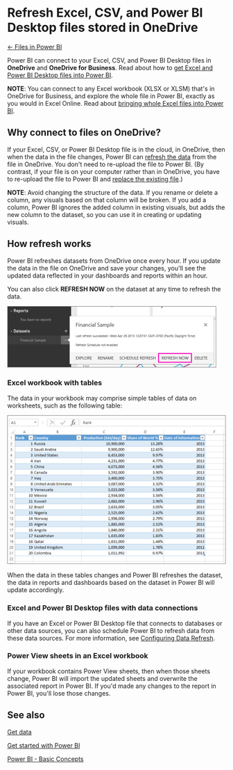 <properties 
   pageTitle="Refresh Excel, CSV, and Power BI Desktop files stored in OneDrive"
   description="Refresh Excel, CSV, and Power BI Desktop files stored in OneDrive"
   services="powerbi" 
   documentationCenter="" 
   authors="v-anpasi" 
   manager="mblythe" 
   editor=""
   tags=""/>
 
<tags
   ms.service="powerbi"
   ms.devlang="NA"
   ms.topic="article"
   ms.tgt_pltfrm="NA"
   ms.workload="powerbi"
   ms.date="06/18/2015"
   ms.author="v-anpasi"/>
# Refresh Excel, CSV, and Power BI Desktop files stored in OneDrive

[← Files in Power BI](https://support.powerbi.com/knowledgebase/topics/88767-files-in-power-bi)

Power BI can connect to your Excel, CSV, and Power BI Desktop files in **OneDrive** and **OneDrive for Business**. Read about how to [get Excel and Power BI Desktop files into Power BI](https://support.powerbi.com/knowledgebase/articles/597003).

**NOTE**: You can connect to any Excel workbook (XLSX or XLSM) that's in OneDrive for Business, and explore the whole file in Power BI, exactly as you would in Excel Online. Read about [bringing whole Excel files into Power BI](https://support.powerbi.com/knowledgebase/articles/640168).


## Why connect to files on OneDrive?

If your Excel, CSV, or Power BI Desktop file is in the cloud, in OneDrive, then when the data in the file changes, Power BI can [refresh the data](http://support.powerbi.com/knowledgebase/articles/474669-refresh-data-in-power-bi) from the file in OneDrive. You don't need to re-upload the file to Power BI. (By contrast, if your file is on your computer rather than in OneDrive, you have to re-upload the file to Power BI and [replace the existing file](https://support.powerbi.com/knowledgebase/articles/655108).)

**NOTE**: Avoid changing the structure of the data. If you rename or delete a column, any visuals based on that column will be broken. If you add a column, Power BI ignores the added column in existing visuals, but adds the new column to the dataset, so you can use it in creating or updating visuals. 


## How refresh works

Power BI refreshes datasets from OneDrive once every hour. If you update the data in the file on OneDrive and save your changes, you'll see the updated data reflected in your dashboards and reports within an hour.

You can also click **REFRESH NOW** on the dataset at any time to refresh the data.

![](media/powerbi-service-refresh-excel-data-stored-in-onedrive/PBI_RefreshNow.png)

### Excel workbook with tables

The data in your workbook may comprise simple tables of data on worksheets, such as the following table:




![](media/powerbi-service-refresh-excel-data-stored-in-onedrive/PBI_Trb_XLTbl.png)

When the data in these tables changes and Power BI refreshes the dataset, the data in reports and dashboards based on the dataset in Power BI will update accordingly.

### Excel and Power BI Desktop files with data connections

If you have an Excel or Power BI Desktop file that connects to databases or other data sources, you can also schedule Power BI to refresh data from these data sources. For more information, see [Configuring Data Refresh](http://support.powerbi.com/knowledgebase/articles/474669).

### Power View sheets in an Excel workbook

If your workbook contains Power View sheets, then when those sheets change, Power BI will import the updated sheets and overwrite the associated report in Power BI. If you'd made any changes to the report in Power BI, you'll lose those changes.



## See also

[Get data](http://support.powerbi.com/knowledgebase/articles/434354-get-data)

[Get started with Power BI](http://support.powerbi.com/knowledgebase/articles/430814-get-started-with-power-bi) 

[Power BI - Basic Concepts](http://support.powerbi.com/knowledgebase/articles/487029-power-bi-preview-basic-concepts)


